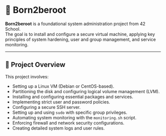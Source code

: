 # 🔐 Born2beroot

**Born2beroot** is a foundational system administration project from 42 School.  
The goal is to install and configure a secure virtual machine, applying key principles of system hardening, user and group management, and service monitoring.

---

## 🧩 Project Overview

This project involves:

- Setting up a Linux VM (Debian or CentOS-based).
- Partitioning the disk and configuring logical volume management (LVM).
- Installing and configuring essential packages and services.
- Implementing strict user and password policies.
- Configuring a secure SSH server.
- Setting up and using `sudo` with specific group privileges.
- Automating system monitoring with the `monitoring.sh` script.
- Enforcing firewall and network security configurations.
- Creating detailed system logs and user rules.
